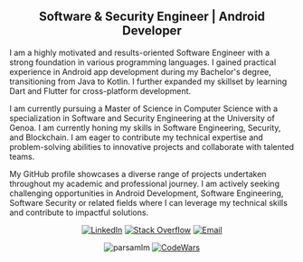 <h2 align="center">Software & Security Engineer | Android Developer</h2>
<p>I am a highly motivated and results-oriented Software Engineer with a strong foundation in various programming languages. I gained practical experience in Android app development during my Bachelor's degree, transitioning from Java to Kotlin. I further expanded my skillset by learning Dart and Flutter for cross-platform development.

I am currently pursuing a Master of Science in Computer Science with a specialization in Software and Security Engineering at the University of Genoa. I am currently honing my skills in Software Engineering, Security, and Blockchain. I am eager to contribute my technical expertise and problem-solving abilities to innovative projects and collaborate with talented teams.

My GitHub profile showcases a diverse range of projects undertaken throughout my academic and professional journey. I am actively seeking challenging opportunities in Android Development, Software Engineering, Software Security or related fields where I can leverage my technical skills and contribute to impactful solutions.</p>

<p align="center">
<a href="https://www.linkedin.com/in/parsamlm/" target="_blank"><img alt="LinkedIn" src="https://img.shields.io/badge/LinkedIn-Parsamlm-blue?style=flat&logo=linkedin"></a>
<a href="https://stackoverflow.com/users/11431923/parsamlm" target="_blank"><img alt="Stack Overflow" src="https://img.shields.io/badge/Stackoverflow-Parsamlm-blue?style=flat&logo=stackoverflow"></a>
<a href="mailto:parsamlm@outlook.com"><img alt="Email" src="https://img.shields.io/badge/Email-Parsamlm@outlook.com-blue?style=flat&logo=gmail"></a>
</p>
<p align="center">
<img src="https://komarev.com/ghpvc/?username=parsamlm&color=brightgreen" alt="parsamlm" />
<a href="https://www.codewars.com/users/Parsamlm/"><img alt="CodeWars" src="https://www.codewars.com/users/Parsamlm/badges/micro"></a>
</p>
